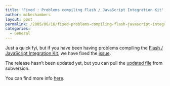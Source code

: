 ```yaml
---
title: 'Fixed : Problems compiling Flash / JavaScript Integration Kit'
author: mikechambers
layout: post
permalink: /2005/06/16/fixed-problems-compiling-flash-javascript-integration-kit/
categories:
  - General
---
```



Just a quick fyi, but if you have been having problems compiling the [Flash / JavaScript Integration Kit][1], we have fixed the [issue][2].

The release hasn&#8217;t been updated yet, but you can pull the [updated file][3] from subversion.

You can find more info [here][4].

 [1]: http://www.macromedia.com/go/flashjavascript
 [2]: http://sourcesecure.co.uk/trac/osflash/flashjavascript/ticket/4
 [3]: http://sourcesecure.co.uk/trac/osflash/flashjavascript/browser/src/flash/actionscript/com/macromedia/javascript/JavaScriptProxy.as
 [4]: http://osflash.org/pipermail/flashjs_osflash.org/2005-June/000045.html